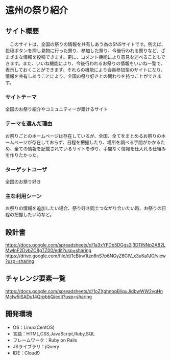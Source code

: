 # 遠州の祭り紹介

## サイト概要
　このサイトは、全国の祭りの情報を共有しあう為のSNSサイトです。例えば、投稿ボタンを押し見物に行った祭り、参加した祭り、今後行われる祭りなど、ざまざまな情報を投稿できます。更に、コメント機能により意見を述べることもできます。また、いいね機能により、今後行われるお祭りの情報をいいね一覧で、表示しておくことができます。それらの機能により会員参加型のサイトになり、情報を共有しあうことにより、全国の祭り好きとの関わりを持つことができます。

### サイトテーマ
全国のお祭り紹介やコミュニティーが築けるサイト

### テーマを選んだ理由
お祭りごとのホームページは存在しているが、全国、全てをまとめるお祭りのホームページが存在しておらず、日程を把握したり、場所を調べる手間がかかるため、全ての情報を記載されているサイトを作り、手間なく情報を仕入れる仕組みを作りたかった。

### ターゲットユーザ
全国のお祭り好き

### 主な利用シーン
お祭りの情報を追加したい場合、祭り好き同士つながり合いたい時、お祭りの日程の把握したい時など。

## 設計書
https://docs.google.com/spreadsheets/d/1a3xYFDb5DGgs2j3DTlNNp2A82LMwlnF2DvbZC8gTZ00/edit?usp=sharing
https://drive.google.com/file/d/1cBtnv1tzn6nS7p6NGyZ6ClV_x3uKa1JO/view?usp=sharing

## チャレンジ要素一覧
https://docs.google.com/spreadsheets/d/1oZXghnbpBliquJidbwWW2yqHnMcIw5iSADu14QrpbbQ/edit?usp=sharing

## 開発環境
- OS：Linux(CentOS)
- 言語：HTML,CSS,JavaScript,Ruby,SQL
- フレームワーク：Ruby on Rails
- JSライブラリ：jQuery
- IDE：Cloud9
